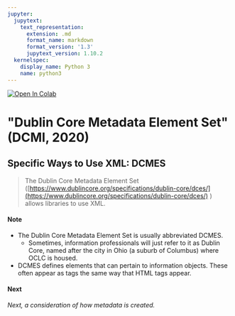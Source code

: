 ```yaml
---
jupyter:
  jupytext:
    text_representation:
      extension: .md
      format_name: markdown
      format_version: '1.3'
      jupytext_version: 1.10.2
  kernelspec:
    display_name: Python 3
    name: python3
---
```


<!-- #region id="view-in-github" colab_type="text" -->
<a href="https://colab.research.google.com/github/e3la/Organizing-Information-in-Information-Agencies/blob/master/mod7_o.ipynb" target="_parent"><img src="https://colab.research.google.com/assets/colab-badge.svg" alt="Open In Colab"/></a>
<!-- #endregion -->

<!-- #region id="JNtJRxQfwiL4" -->
"Dublin Core Metadata Element Set" (DCMI, 2020)
===============================================

**Specific Ways to Use XML: DCMES**
-----------------------------------

> The Dublin Core Metadata Element Set ([https://www.dublincore.org/specifications/dublin-core/dces/](https://www.dublincore.org/specifications/dublin-core/dces/) ) allows libraries to use XML.

#### Note

*   The Dublin Core Metadata Element Set is usually abbreviated DCMES.
    *   Sometimes, information professionals will just refer to it as Dublin Core, named after the city in Ohio (a suburb of Columbus) where OCLC is housed.
*   DCMES defines elements that can pertain to information objects. These often appear as tags the same way that HTML tags appear. 

#### **Next**

_Next, a consideration of how metadata is created._
<!-- #endregion -->
